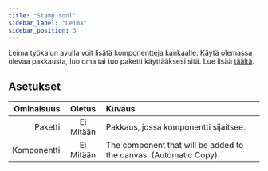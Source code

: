 ```yaml
---
title: "Stamp tool"
sidebar_label: "Leima"
sidebar_position: 3
---
```


Leima työkalun avulla voit lisätä komponentteja kankaalle. Käytä olemassa olevaa pakkausta, luo oma tai tuo paketti käyttääksesi sitä. Lue lisää [täältä](../pack).

## Asetukset

|  Ominaisuus |  Oletus   | Kuvaus                                                           |
| -----------:|:---------:|:---------------------------------------------------------------- |
|     Paketti | Ei Mitään | Pakkaus, jossa komponentti sijaitsee.                            |
| Komponentti | Ei Mitään | The component that will be added to the canvas. (Automatic Copy) |

